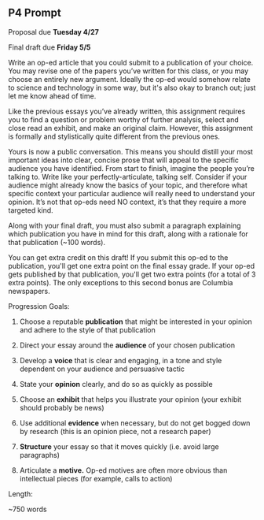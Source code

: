 ## P4 Prompt

Proposal due **Tuesday 4/27**

Final draft due **Friday 5/5**

Write an op-ed article that you could submit to a publication of your choice. You may revise one of the papers you’ve written for this class, or you may choose an entirely new argument. Ideally the op-ed would somehow relate to science and technology in some way, but it's also okay to branch out; just let me know ahead of time. 

Like the previous essays you’ve already written, this assignment requires you to find a question or problem worthy of further analysis, select and close read an exhibit, and make an original claim. However, this assignment is formally and stylistically quite different from the previous ones.

Yours is now a public conversation. This means you should distill your most important ideas into clear, concise prose that will appeal to the specific audience you have identified. From start to finish, imagine the people you’re talking to. Write like your perfectly-articulate, talking self. Consider if your audience might already know the basics of your topic, and therefore what specific context your particular audience will really need to understand your opinion. It’s not that op-eds need NO context, it’s that they require a more targeted kind.

Along with your final draft, you must also submit a paragraph explaining which publication you have in mind for this draft, along with a rationale for that publication (~100 words). 

You can get extra credit on this draft! If you submit this op-ed to the publication, you'll get one extra point on the final essay grade. If your op-ed gets published by that publication, you'll get two extra points (for a total of 3 extra points). The only exceptions to this second bonus are Columbia newspapers. 

Progression Goals:

1. Choose a reputable **publication** that might be interested in your opinion and adhere to the style of that publication 

2. Direct your essay around the **audience** of your chosen publication

3. Develop a **voice** that is clear and engaging, in a tone and style dependent on your audience and persuasive tactic

4. State your **opinion** clearly, and do so as quickly as possible

5. Choose an **exhibit** that helps you illustrate your opinion (your exhibit should probably be news)

6. Use additional **evidence** when necessary, but do not get bogged down by research (this is an opinion piece, not a research paper)

7. **Structure** your essay so that it moves quickly (i.e. avoid large paragraphs)

8. Articulate a **motive.** Op-ed motives are often more obvious than intellectual pieces (for example, calls to action)

Length:

~750 words
